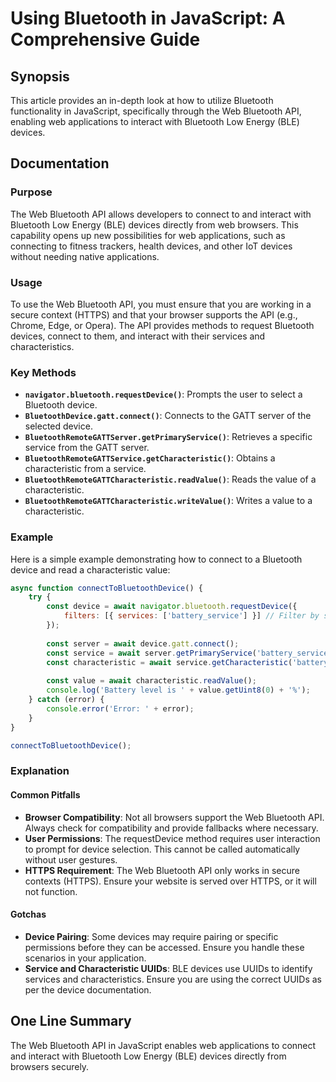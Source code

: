 <!--
Meta Description: # Using Bluetooth in JavaScript: A Comprehensive Guide ## Synopsis This article provides an in-depth look at how to utilize Bluetooth functionality in...
Meta Keywords: bluetooth, web, api, devices, device
-->

# Using Bluetooth in JavaScript: A Comprehensive Guide

## Synopsis
This article provides an in-depth look at how to utilize Bluetooth functionality in JavaScript, specifically through the Web Bluetooth API, enabling web applications to interact with Bluetooth Low Energy (BLE) devices.

## Documentation
### Purpose
The Web Bluetooth API allows developers to connect to and interact with Bluetooth Low Energy (BLE) devices directly from web browsers. This capability opens up new possibilities for web applications, such as connecting to fitness trackers, health devices, and other IoT devices without needing native applications.

### Usage
To use the Web Bluetooth API, you must ensure that you are working in a secure context (HTTPS) and that your browser supports the API (e.g., Chrome, Edge, or Opera). The API provides methods to request Bluetooth devices, connect to them, and interact with their services and characteristics.

### Key Methods
- **`navigator.bluetooth.requestDevice()`**: Prompts the user to select a Bluetooth device.
- **`BluetoothDevice.gatt.connect()`**: Connects to the GATT server of the selected device.
- **`BluetoothRemoteGATTServer.getPrimaryService()`**: Retrieves a specific service from the GATT server.
- **`BluetoothRemoteGATTService.getCharacteristic()`**: Obtains a characteristic from a service.
- **`BluetoothRemoteGATTCharacteristic.readValue()`**: Reads the value of a characteristic.
- **`BluetoothRemoteGATTCharacteristic.writeValue()`**: Writes a value to a characteristic.

### Example
Here is a simple example demonstrating how to connect to a Bluetooth device and read a characteristic value:

```javascript
async function connectToBluetoothDevice() {
    try {
        const device = await navigator.bluetooth.requestDevice({
            filters: [{ services: ['battery_service'] }] // Filter by services
        });
        
        const server = await device.gatt.connect();
        const service = await server.getPrimaryService('battery_service');
        const characteristic = await service.getCharacteristic('battery_level');
        
        const value = await characteristic.readValue();
        console.log('Battery level is ' + value.getUint8(0) + '%');
    } catch (error) {
        console.error('Error: ' + error);
    }
}

connectToBluetoothDevice();
```

### Explanation
#### Common Pitfalls
- **Browser Compatibility**: Not all browsers support the Web Bluetooth API. Always check for compatibility and provide fallbacks where necessary.
- **User Permissions**: The requestDevice method requires user interaction to prompt for device selection. This cannot be called automatically without user gestures.
- **HTTPS Requirement**: The Web Bluetooth API only works in secure contexts (HTTPS). Ensure your website is served over HTTPS, or it will not function.

#### Gotchas
- **Device Pairing**: Some devices may require pairing or specific permissions before they can be accessed. Ensure you handle these scenarios in your application.
- **Service and Characteristic UUIDs**: BLE devices use UUIDs to identify services and characteristics. Ensure you are using the correct UUIDs as per the device documentation.

## One Line Summary
The Web Bluetooth API in JavaScript enables web applications to connect and interact with Bluetooth Low Energy (BLE) devices directly from browsers securely.